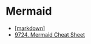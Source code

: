 Mermaid
=======


* [[markdown]]
* [9724. Mermaid Cheat Sheet](https://jojozhuang.github.io/tutorial/mermaid-cheat-sheet/)

[//begin]: # "Autogenerated link references for markdown compatibility"
[markdown]: markdown.md "MarkDown"
[//end]: # "Autogenerated link references"